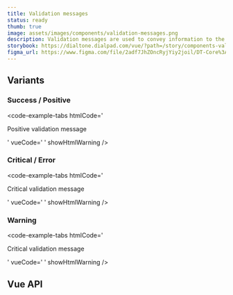```yaml
---
title: Validation messages
status: ready
thumb: true
image: assets/images/components/validation-messages.png
description: Validation messages are used to convey information to the user about the current state of the input element. These messages can have an error, warning or success type.
storybook: https://dialtone.dialpad.com/vue/?path=/story/components-validation-messages--default
figma_url: https://www.figma.com/file/2adf7JhZOncRyjYiy2joil/DT-Core%3A-Components-7?node-id=11399%3A76354&t=LqzEvQfr3DMHh7Og-11
---
```


<code-well-header>
  <dt-validation-messages
    id="sample--01"
    :validationMessages='[{"message":"Positive validation message","type":"success"}]'
  />
</code-well-header>

## Variants

### Success / Positive

<code-well-header>
  <dt-validation-messages
    id="sample--02"
    :validationMessages='[{"message":"Positive validation message","type":"success"}]'
  />
</code-well-header>

<code-example-tabs
htmlCode='
<div class="base-input__messages d-validation-message__container">
  <div role="status" aria-live="polite" class="base-input__message d-validation-message base-input__message--success d-validation-message--success">
    <p>Positive validation message</p>
  </div>
</div>
'
vueCode='
<dt-validation-messages
  id="sample--02"
  :validationMessages=`[{"message":"Positive validation message","type":"success"}]`
/>
'
showHtmlWarning />

### Critical / Error

<code-well-header>
  <dt-validation-messages
    id="sample--03"
    :validationMessages='[{"message":"Critical validation message","type":"error"}]'
  />
</code-well-header>

<code-example-tabs
htmlCode='
<div class="base-input__messages d-validation-message__container">
  <div role="status" aria-live="polite" class="base-input__message d-validation-message base-input__message--error d-validation-message--error">
    <p>Critical validation message</p>
  </div>
</div>
'
vueCode='
<dt-validation-messages
  id="sample--03"
  :validationMessages=`[{"message":"Critical validation message","type":"error"}]`
/>
'
showHtmlWarning />

### Warning

<code-well-header>
  <dt-validation-messages
    id="sample--04"
    :validationMessages='[{"message":"Critical validation message","type":"warning"}]'
  />
</code-well-header>

<code-example-tabs
htmlCode='
<div class="base-input__messages d-validation-message__container">
  <div role="status" aria-live="polite" class="base-input__message d-validation-message base-input__message--warning d-validation-message--warning">
    <p>Critical validation message</p>
  </div>
</div>
'
vueCode='
<dt-validation-messages
  id="sample--04"
  :validationMessages=`[{"message":"Critical validation message","type":"warning"}]`
/>
'
showHtmlWarning />

## Vue API

<component-vue-api component-name="validationmessages" />
